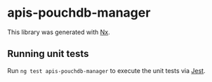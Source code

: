 # apis-pouchdb-manager

This library was generated with [Nx](https://nx.dev).

## Running unit tests

Run `ng test apis-pouchdb-manager` to execute the unit tests via [Jest](https://jestjs.io).
